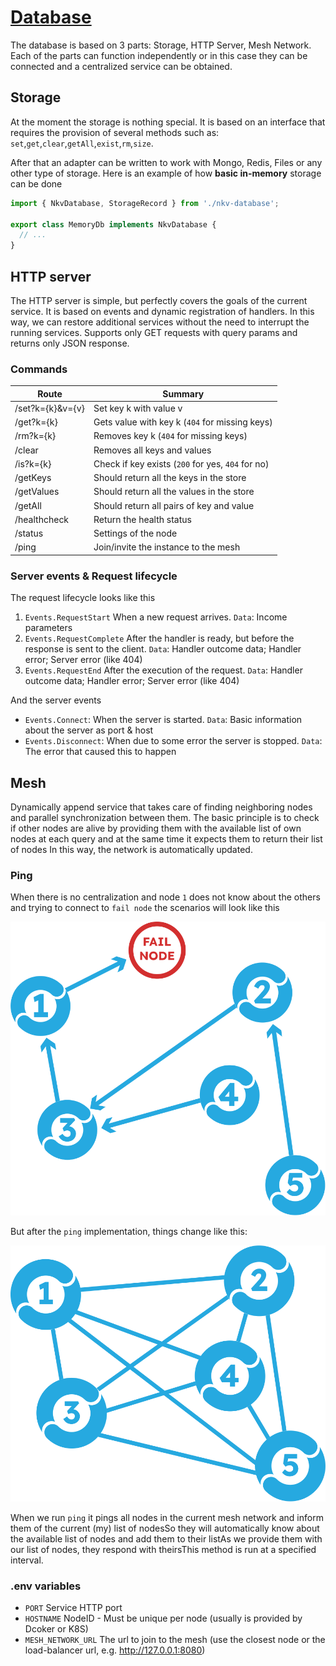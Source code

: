 # [Database](https://github.com/agavazov/nkvd/tree/main/packages/database/)

The database is based on 3 parts: Storage, HTTP Server, Mesh Network. Each of the parts can
function independently or in this case they can be connected and a centralized service
can be obtained.

## Storage

At the moment the storage is nothing special. It is based on an interface that requires
the provision of several methods such as: `set`,`get`,`clear`,`getAll`,`exist`,`rm`,`size`.

After that an adapter can be written to work with Mongo, Redis, Files or any other type of storage.
Here is an example of how **basic in-memory** storage can be done

```typescript
import { NkvDatabase, StorageRecord } from './nkv-database';

export class MemoryDb implements NkvDatabase {
  // ...
}
```

## HTTP server

The HTTP server is simple, but perfectly covers the goals of the current service. It is based on events and dynamic
registration of handlers. In this way, we can restore additional services without the need to interrupt the running
services. Supports only GET requests with query params and returns only JSON response.

### Commands

| Route            | Summary                                           |
|------------------|---------------------------------------------------|
| /set?k={k}&v={v} | Set key k with value v                            |
| /get?k={k}       | Gets value with key k (`404` for missing keys)    |
| /rm?k={k}        | Removes key k (`404` for missing keys)            |
| /clear           | Removes all keys and values                       |
| /is?k={k}        | Check if key exists (`200` for yes, `404` for no) |
| /getKeys         | Should return all the keys in the store           |
| /getValues       | Should return all the values in the store         |
| /getAll          | Should return all pairs of key and value          |
| /healthcheck     | Return the health status                          |
| /status          | Settings of the node                              |
| /ping            | Join/invite the instance to the mesh              |

### Server events & Request lifecycle

The request lifecycle looks like this

1. `Events.RequestStart` When a new request arrives.
   `Data`: Income parameters
2. `Events.RequestComplete` After the handler is ready, but before the response is sent to the client.
   `Data`: Handler outcome data; Handler error; Server error (like 404)
3. `Events.RequestEnd` After the execution of the request.
   `Data`: Handler outcome data; Handler error; Server error (like 404)

And the server events

- `Events.Connect`: When the server is started. `Data`: Basic information about the server as port & host
- `Events.Disconnect`: When due to some error the server is stopped. `Data`: The error that caused this to happen

## Mesh

Dynamically append service that takes care of finding neighboring nodes and parallel
synchronization between them. The basic principle is to check if other nodes are
alive by providing them with the available list of own nodes at each query аnd at the
same time it expects them to return their list of nodes In this way, the network is
automatically updated.

### Ping

When there is no centralization and node `1` does not know about the others and trying to connect to `fail node` the
scenarios will look like this

![svg](https://raw.githubusercontent.com/agavazov/nkvd/main/docs/assets/mesh-state-1.svg)

But after the `ping` implementation, things change like this:

![svg](https://raw.githubusercontent.com/agavazov/nkvd/main/docs/assets/mesh-state-2.svg)

When we run `ping` it pings all nodes in the current mesh network and inform them of the current (my)
list of nodesSo they will automatically know about the available list of nodes and add them to
their listAs we provide them with our list of nodes, they respond with theirsThis method is run
at a specified interval.

### .env variables

- `PORT` Service HTTP port
- `HOSTNAME` NodeID - Must be unique per node (usually is provided by Dcoker or K8S)
- `MESH_NETWORK_URL` The url to join to the mesh (use the closest node or the load-balancer
  url, e.g. http://127.0.0.1:8080)
